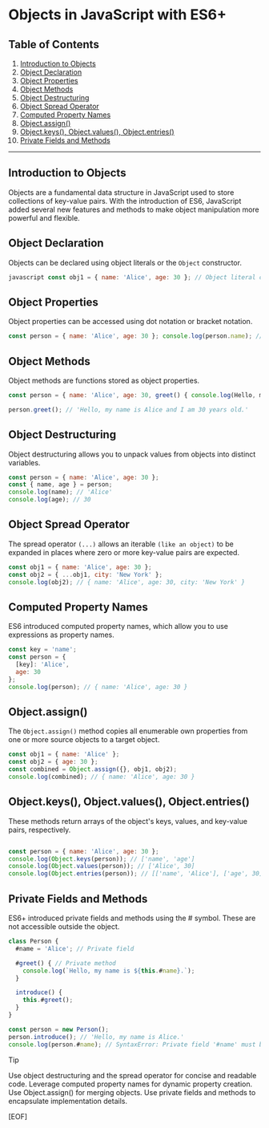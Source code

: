 # Objects in JavaScript with ES6+

## Table of Contents

1. [Introduction to Objects](#introduction-to-objects)
2. [Object Declaration](#object-declaration)
3. [Object Properties](#object-properties)
4. [Object Methods](#object-methods)
5. [Object Destructuring](#object-destructuring)
6. [Object Spread Operator](#object-spread-operator)
7. [Computed Property Names](#computed-property-names)
8. [Object.assign()](#objectassign)
9. [Object.keys(), Object.values(), Object.entries()](#objectkeys-objectvalues-objectentries)
10. [Private Fields and Methods](#private-fields-and-methods)

---

## Introduction to Objects

Objects are a fundamental data structure in JavaScript used to store collections of key-value pairs. With the introduction of ES6, JavaScript added several new features and methods to make object manipulation more powerful and flexible.

## Object Declaration

Objects can be declared using object literals or the `Object` constructor.

```javascript
javascript const obj1 = { name: 'Alice', age: 30 }; // Object literal const obj2 = new Object({ name: 'Bob', age: 25 }); // Object constructor
```

## Object Properties

Object properties can be accessed using dot notation or bracket notation.

```javascript
const person = { name: 'Alice', age: 30 }; console.log(person.name); // 'Alice' console.log(person['age']); // 30
```

## Object Methods

Object methods are functions stored as object properties.

```javascript
const person = { name: 'Alice', age: 30, greet() { console.log(Hello, my name is ${this.name} and I am ${this.age} years old.); } };

person.greet(); // 'Hello, my name is Alice and I am 30 years old.'
```

## Object Destructuring

Object destructuring allows you to unpack values from objects into distinct variables.

```javascript
const person = { name: 'Alice', age: 30 };
const { name, age } = person;
console.log(name); // 'Alice'
console.log(age); // 30
```

## Object Spread Operator

The spread operator `(...)` allows an iterable `(like an object)` to be expanded in places where zero or more key-value pairs are expected.

```javascript
const obj1 = { name: 'Alice', age: 30 };
const obj2 = { ...obj1, city: 'New York' };
console.log(obj2); // { name: 'Alice', age: 30, city: 'New York' }
```

## Computed Property Names

ES6 introduced computed property names, which allow you to use expressions as property names.

```javascript
const key = 'name';
const person = {
  [key]: 'Alice',
  age: 30
};
console.log(person); // { name: 'Alice', age: 30 }
```

## Object.assign()

The `Object.assign()` method copies all enumerable own properties from one or more source objects to a target object.

```javascript
const obj1 = { name: 'Alice' };
const obj2 = { age: 30 };
const combined = Object.assign({}, obj1, obj2);
console.log(combined); // { name: 'Alice', age: 30 }
```

## Object.keys(), Object.values(), Object.entries()

These methods return arrays of the object's keys, values, and key-value pairs, respectively.

```javascript

const person = { name: 'Alice', age: 30 };
console.log(Object.keys(person)); // ['name', 'age']
console.log(Object.values(person)); // ['Alice', 30]
console.log(Object.entries(person)); // [['name', 'Alice'], ['age', 30]]
```

## Private Fields and Methods

ES6+ introduced private fields and methods using the # symbol. These are not accessible outside the object.

```javascript
class Person {
  #name = 'Alice'; // Private field

  #greet() { // Private method
    console.log(`Hello, my name is ${this.#name}.`);
  }

  introduce() {
    this.#greet();
  }
}

const person = new Person();
person.introduce(); // 'Hello, my name is Alice.'
console.log(person.#name); // SyntaxError: Private field '#name' must be declared in an enclosing class
```

> [!TIP]
>
> Use object destructuring and the spread operator for concise and readable code.
> Leverage computed property names for dynamic property creation.
> Use Object.assign() for merging objects.
> Use private fields and methods to encapsulate implementation details.

[EOF]

